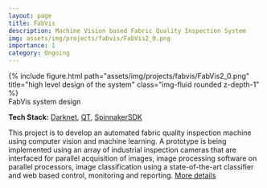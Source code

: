 ```yaml
---
layout: page
title: FabVis
description: Machine Vision based Fabric Quality Inspection System 
img: assets/img/projects/fabvis/FabVis2_0.png
importance: 1
category: Ongoing
---
```


<div class="row">
    <div class="col-sm mt-3 mt-md-0">
        {% include figure.html path="assets/img/projects/fabvis/FabVis2_0.png" title="high level design of the system" class="img-fluid rounded z-depth-1" %}
    </div>
</div>
<div class="caption">
    FabVis system design
</div>

<b>Tech Stack:</b> [Darknet](https://github.com/AlexeyAB/darknet), [QT](https://www.qt.io/), [SpinnakerSDK](https://www.flir.eu/products/spinnaker-sdk/)

This project is to develop an automated fabric quality inspection machine using computer vision and machine learning. A prototype is being implemented using an array of industrial inspection cameras that are interfaced for parallel acquisition of images, image processing software on parallel processors, image classification using a state-of-the-art classifier and web based control, monitoring and reporting. [More details](https://uom.lk/cse/labs/IntelliSense/projects)  